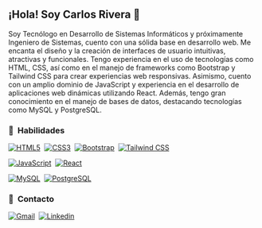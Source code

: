 ## ¡Hola! Soy Carlos Rivera 👋

Soy Tecnólogo en Desarrollo de Sistemas Informáticos y próximamente Ingeniero de Sistemas, cuento con una sólida base en desarrollo web. Me encanta el diseño y la creación de interfaces de usuario intuitivas, atractivas y funcionales. Tengo experiencia en el uso de tecnologías como HTML, CSS, así como en el manejo de frameworks como Bootstrap y Tailwind CSS para crear experiencias web responsivas. Asimismo, cuento con un amplio dominio de JavaScript y experiencia en el desarrollo de aplicaciones web dinámicas utilizando React. Además, tengo gran conocimiento en el manejo de bases de datos, destacando tecnologías como MySQL y PostgreSQL.

### 🎯 &nbsp;Habilidades

[![HTML5](https://img.shields.io/badge/HTML5-E34F26?style=for-the-badge&logo=html5&logoColor=white)]()&nbsp;
[![CSS3](https://img.shields.io/badge/CSS3-1572B6?style=for-the-badge&logo=css3&logoColor=white)]()&nbsp;
[![Bootstrap](https://img.shields.io/badge/Bootstrap-563D7C?style=for-the-badge&logo=bootstrap&logoColor=white)]()&nbsp;
[![Tailwind CSS](https://img.shields.io/badge/Tailwind_CSS-38B2AC?style=for-the-badge&logo=tailwind-css&logoColor=white)]()&nbsp;

[![JavaScript](https://img.shields.io/badge/JavaScript-323330?style=for-the-badge&logo=javascript&logoColor=F7DF1E)]()&nbsp;
[![React](https://img.shields.io/badge/React-20232A?style=for-the-badge&logo=react&logoColor=61DAFB)]()

[![MySQL](https://img.shields.io/badge/MySQL-005C84?style=for-the-badge&logo=mysql&logoColor=white)]()&nbsp;
[![PostgreSQL](https://img.shields.io/badge/PostgreSQL-316192?style=for-the-badge&logo=postgresql&logoColor=white)]()

### 💼 &nbsp;Contacto

[![Gmail](https://img.shields.io/badge/Gmail-D14836?style=for-the-badge&logo=gmail&logoColor=white)](mailto:cantoniorivera9@gmail.com)&nbsp;
[![Linkedin](https://img.shields.io/badge/LinkedIn-0077B5?style=for-the-badge&logo=linkedin&logoColor=white)](https://www.linkedin.com/in/carlos-antonio-rivera)
